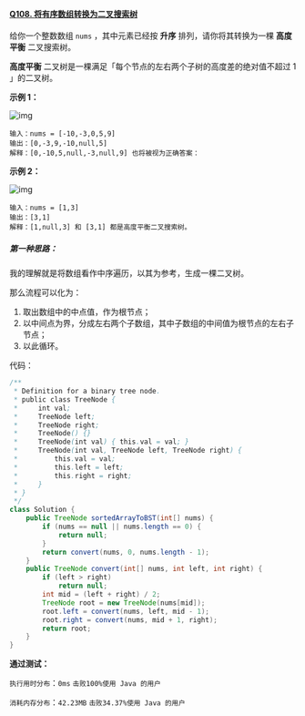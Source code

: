 #### [Q108. 将有序数组转换为二叉搜索树](https://leetcode.cn/problems/convert-sorted-array-to-binary-search-tree/description/?envType=study-plan-v2&envId=top-100-liked)

给你一个整数数组 `nums` ，其中元素已经按 **升序** 排列，请你将其转换为一棵 **高度平衡** 二叉搜索树。

**高度平衡** 二叉树是一棵满足「每个节点的左右两个子树的高度差的绝对值不超过 1 」的二叉树。



**示例 1：**

![img](https://assets.leetcode.com/uploads/2021/02/18/btree1.jpg)

```
输入：nums = [-10,-3,0,5,9]
输出：[0,-3,9,-10,null,5]
解释：[0,-10,5,null,-3,null,9] 也将被视为正确答案：
```

**示例 2：**

![img](https://assets.leetcode.com/uploads/2021/02/18/btree.jpg)

```
输入：nums = [1,3]
输出：[3,1]
解释：[1,null,3] 和 [3,1] 都是高度平衡二叉搜索树。
```

 

##### 第一种思路：

我的理解就是将数组看作中序遍历，以其为参考，生成一棵二叉树。

那么流程可以化为：

1. 取出数组中的中点值，作为根节点；
2. 以中间点为界，分成左右两个子数组，其中子数组的中间值为根节点的左右子节点；
3. 以此循环。

代码：

```java
/**
 * Definition for a binary tree node.
 * public class TreeNode {
 *     int val;
 *     TreeNode left;
 *     TreeNode right;
 *     TreeNode() {}
 *     TreeNode(int val) { this.val = val; }
 *     TreeNode(int val, TreeNode left, TreeNode right) {
 *         this.val = val;
 *         this.left = left;
 *         this.right = right;
 *     }
 * }
 */
class Solution {
    public TreeNode sortedArrayToBST(int[] nums) {
        if (nums == null || nums.length == 0) {
            return null;
        }
        return convert(nums, 0, nums.length - 1);
    }
    public TreeNode convert(int[] nums, int left, int right) {
        if (left > right)
            return null;
        int mid = (left + right) / 2;
        TreeNode root = new TreeNode(nums[mid]);
        root.left = convert(nums, left, mid - 1);
        root.right = convert(nums, mid + 1, right);
        return root;
    }
}
```

**通过测试：**

`执行用时分布`：`0ms`			`击败100%使用 Java 的用户`

`消耗内存分布`：`42.23MB`	`击败34.37%使用 Java 的用户`